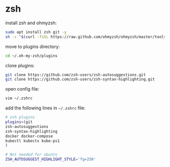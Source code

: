 # zsh

install zsh and ohmyzsh:
```bash
sudo apt install zsh git -y
sh -c "$(curl -fsSL https://raw.github.com/ohmyzsh/ohmyzsh/master/tools/install.sh)"
```

move to plugins directory:
```bash
cd ~/.oh-my-zsh/plugins
```

clone plugins:
```bash
git clone https://github.com/zsh-users/zsh-autosuggestions.git
git clone https://github.com/zsh-users/zsh-syntax-highlighting.git
```

open config file:
```bash
vim ~/.zshrc
```

add the following lines in `~/.zshrc` file:
```bash
# zsh plugins
plugins=(git
zsh-autosuggestions
zsh-syntax-highlighting
docker docker-compose
kubectl kubectx kube-ps1
)

# Not needed for ubuntu
ZSH_AUTOSUGGEST_HIGHLIGHT_STYLE='fg=250'
```

